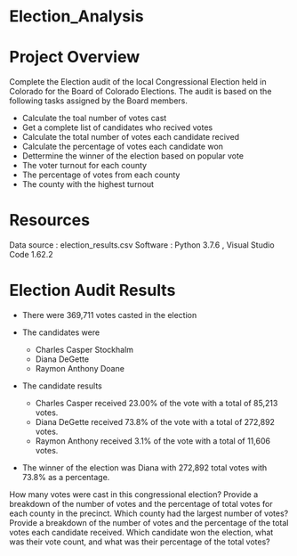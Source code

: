 # Election_Analysis
# Project Overview
Complete the Election audit of the local Congressional Election held in Colorado for the Board of Colorado Elections.
The audit is based on the following tasks assigned by the Board members. 
- Calculate the toal number of votes cast
- Get a complete list of candidates who recived votes 
- Calculate the total number of votes each candidate recived
- Calculate the percentage of votes each candidate won
- Dettermine the winner of the election based on popular vote
- The voter turnout for each county
- The percentage of votes from each county
- The county with the highest turnout

# Resources 
Data source : election_results.csv
Software : Python 3.7.6 , Visual Studio Code 1.62.2

# Election Audit Results
- There were 369,711 votes casted in the election

- The candidates were
  - Charles Casper Stockhalm
  - Diana DeGette
  - Raymon Anthony Doane
  
- The candidate results
  - Charles Casper received 23.00% of the vote with a total of 85,213 votes.
  - Diana DeGette received 73.8% of the vote with a total of 272,892 votes.
  - Raymon Anthony received 3.1% of the vote with a total of 11,606 votes.
  
- The winner of the election was Diana with 272,892 total votes with 73.8% as a percentage.

How many votes were cast in this congressional election?
Provide a breakdown of the number of votes and the percentage of total votes for each county in the precinct.
Which county had the largest number of votes?
Provide a breakdown of the number of votes and the percentage of the total votes each candidate received.
Which candidate won the election, what was their vote count, and what was their percentage of the total votes?
